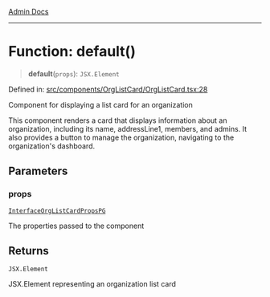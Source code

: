 [Admin Docs](/)

***

# Function: default()

> **default**(`props`): `JSX.Element`

Defined in: [src/components/OrgListCard/OrgListCard.tsx:28](https://github.com/PalisadoesFoundation/talawa-admin/blob/main/src/components/OrgListCard/OrgListCard.tsx#L28)

Component for displaying a list card for an organization

This component renders a card that displays information about an organization,
including its name, addressLine1, members, and admins. It also provides a button
to manage the organization, navigating to the organization's dashboard.

## Parameters

### props

[`InterfaceOrgListCardPropsPG`](../interfaces/InterfaceOrgListCardPropsPG.md)

The properties passed to the component

## Returns

`JSX.Element`

JSX.Element representing an organization list card
